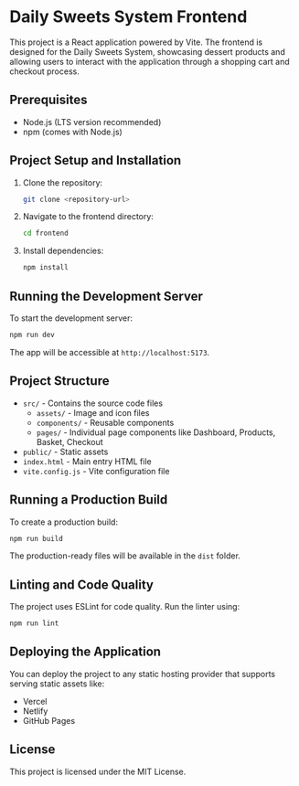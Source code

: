 # Daily Sweets System Frontend

This project is a React application powered by Vite. The frontend is designed for the Daily Sweets System, showcasing dessert products and allowing users to interact with the application through a shopping cart and checkout process.

## Prerequisites
- Node.js (LTS version recommended)
- npm (comes with Node.js)

## Project Setup and Installation

1. Clone the repository:
   ```bash
   git clone <repository-url>
   ```

2. Navigate to the frontend directory:
   ```bash
   cd frontend
   ```

3. Install dependencies:
   ```bash
   npm install
   ```

## Running the Development Server

To start the development server:
```bash
npm run dev
```
The app will be accessible at `http://localhost:5173`.

## Project Structure
- `src/` - Contains the source code files
  - `assets/` - Image and icon files
  - `components/` - Reusable components
  - `pages/` - Individual page components like Dashboard, Products, Basket, Checkout
- `public/` - Static assets
- `index.html` - Main entry HTML file
- `vite.config.js` - Vite configuration file

## Running a Production Build

To create a production build:
```bash
npm run build
```
The production-ready files will be available in the `dist` folder.

## Linting and Code Quality

The project uses ESLint for code quality. Run the linter using:
```bash
npm run lint
```

## Deploying the Application

You can deploy the project to any static hosting provider that supports serving static assets like:
- Vercel
- Netlify
- GitHub Pages

## License

This project is licensed under the MIT License.
